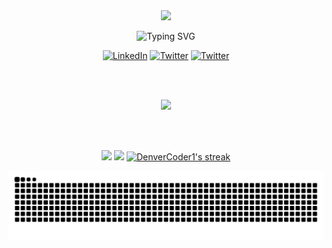 <div align="center">
<img src="https://github.com/user-attachments/assets/a701f2ae-33ff-48dd-a1d5-39e49c47cab4" height="400px">
</div>

<p align="center">
<img src="https://readme-typing-svg.demolab.com?font=Fira+Code&weight=600&duration=3000&pause=1000&color=F85D7F&center=true&width=435&lines=Meu+Nome+%C3%A9+Gabriel+Fernando;Sou+um+desenvolvedor+FullStack" alt="Typing SVG" />
</p>

<p align="center">
<a href="https://www.linkedin.com/in/gabriel-fernando-59222921b/" target="_blank"><img width="40px" alt="LinkedIn" title="LinkedIn" src="https://github.com/user-attachments/assets/e9ea02d4-bcf3-4c15-bb6d-126fb570c2ad"/></a>
  <a href="https://x.com/el_gabrielfer" target="_blank"><img width="55" alt="Twitter" title="Twitter" src="https://github.com/user-attachments/assets/b630c87f-53c4-4b36-80d1-e70f0be443d4"/></a>
  <a href="https://dev.to/gabrielfer" target="_blank"><img width="43" alt="Twitter" title="Twitter" src="https://github.com/user-attachments/assets/b6ec28c6-c968-489e-81c7-81c1cbe9579e"/></a>
</p>

<br>
<br>

<p align="center">
  <a href="https://skillicons.dev">
    <img src="https://skillicons.dev/icons?i=html,css,typescript,java,spring,maven,react,next,angular,astro,nest,bash,postgres,mongodb,prisma,docker&perline=8" />
  </a>
</p>

<br>
<br>

<p align="center">
<img loading="lazy" src="https://github-readme-stats.vercel.app/api?username=GabrielFer02&show_icons=true&include_all_commits=true&count_private=true&theme=react&hide_border=true&bg_color=1F222E&title_color=F85D7F&icon_color=F8D866" height="192px"/>
<img loading="lazy" src="https://github-readme-stats.vercel.app/api/top-langs/?username=GabrielFer02&langs_count=8&layout=compact&theme=react&hide_border=true&bg_color=1F222E&title_color=F85D7F&icon_color=F8D866&hide=Jupyter%20Notebook" height="192px"/>
<a href="https://github.com/DenverCoder1/github-readme-streak-stats">
<img title="🔥 Get streak stats for your profile at git.io/streak-stats" alt="DenverCoder1's streak" src="https://github-readme-streak-stats-eight.vercel.app/?user=GabrielFer02&theme=monokai-metallian&hide_border=true&short_numbers=true" height="192px"/></a>
</p>

<div align="center">

![snake animation](https://github.com/GabrielFer02/GabrielFer02/blob/output/github-contribution-grid-snake-dark.svg)
</div>

<div align="center">
   <img src="https://spotify-github-profile.kittinanx.com/api/view?uid=fernandogabriel054&cover_image=true&theme=default&show_offline=false&background_color=121212&interchange=false" alt="">
</div>


